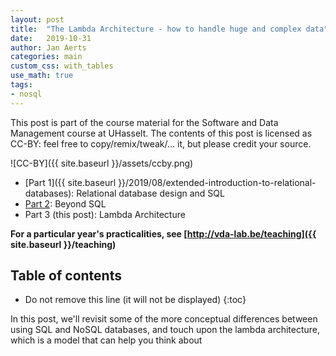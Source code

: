 ```yaml
---
layout: post
title:  "The Lambda Architecture - how to handle huge and complex data"
date:   2019-10-31
author: Jan Aerts
categories: main
custom_css: with_tables
use_math: true
tags:
- nosql
---
```

This post is part of the course material for the Software and Data Management course at UHasselt. The contents of this post is licensed as CC-BY: feel free to copy/remix/tweak/... it, but please credit your source.

![CC-BY]({{ site.baseurl }}/assets/ccby.png)

- [Part 1]({{ site.baseurl }}/2019/08/extended-introduction-to-relational-databases): Relational database design and SQL
- [Part 2]({{site.baseurl}}/2019/09/beyond-sql): Beyond SQL
- Part 3 (this post): Lambda Architecture

**For a particular year's practicalities, see [http://vda-lab.be/teaching]({{ site.baseurl }}/teaching)**

## Table of contents

* Do not remove this line (it will not be displayed)
{:toc}

In this post, we'll revisit some of the more conceptual differences between using SQL and NoSQL databases, and touch upon the lambda architecture, which is a model that can help you think about
